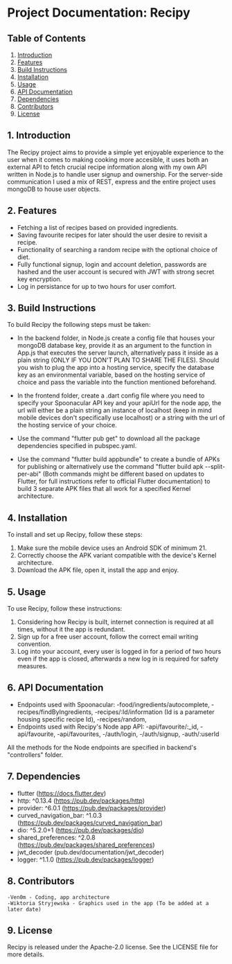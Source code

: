 # Project Documentation: Recipy

## Table of Contents
1. [Introduction](#introduction)
2. [Features](#features)
3. [Build Instructions](#build-instructions)
4. [Installation](#installation)
5. [Usage](#usage)
6. [API Documentation](#api-documentation)
7. [Dependencies](#dependencies)
8. [Contributors](#contributors)
9. [License](#license)

## 1. Introduction <a name="introduction"></a>
The Recipy project aims to provide a simple yet enjoyable experience to the user when it comes to making cooking more accesible, it uses both an external API to fetch crucial recipe information along with my own API written in Node.js to handle user signup and ownership. For the server-side communication I used a mix of REST, express and the entire project uses mongoDB to house user objects.

## 2. Features <a name="features"></a>
- Fetching a list of recipes based on provided ingredients.
- Saving favourite recipes for later should the user desire to revisit a recipe.
- Functionality of searching a random recipe with the optional choice of diet.
- Fully functional signup, login and account deletion, passwords are hashed and the user account is secured with JWT with strong secret key encryption.
- Log in persistance for up to two hours for user comfort.

## 3. Build Instructions <a name="build-instructions"></a>
To build Recipy the following steps must be taken:

- In the backend folder, in Node.js create a config file that houses your mongoDB database key, provide it as an argument to the function in App.js that executes the server launch, alternatively pass it inside as a plain string (ONLY IF YOU DON'T PLAN TO SHARE THE FILES). Should you wish to plug the app into a hosting service, specify the database key as an environmental variable, based on the hosting service of choice and pass the variable into the function mentioned beforehand.

- In the frontend folder, create a .dart config file where you need to specify your Spoonacular API key and your apiUrl for the node app, the url will either be a plain string an instance of localhost (keep in mind mobile devices don't specifically use localhost) or a string with the url of the hosting service of your choice.

- Use the command "flutter pub get" to download all the package dependencies specified in pubspec.yaml.

- Use the command "flutter build appbundle" to create a bundle of APKs for publishing or alternatively use the command "flutter build apk --split-per-abi" (Both commands might be different based on updates to Flutter, for full instructions refer to official Flutter documentation) to build 3 separate APK files that all work for a specified Kernel architecture.

## 4. Installation <a name="installation"></a>
To install and set up Recipy, follow these steps:

1. Make sure the mobile device uses an Android SDK of minimum 21.
2. Correctly choose the APK variant compatible with the device's Kernel architecture.
3. Download the APK file, open it, install the app and enjoy.

## 5. Usage <a name="usage"></a>
To use Recipy, follow these instructions:

1. Considering how Recipy is built, internet connection is required at all times, without it the app is redundant.
2. Sign up for a free user account, follow the correct email writing convention.
3. Log into your account, every user is logged in for a period of two hours even if the app is closed, afterwards a new log in is required for safety measures.

## 6. API Documentation <a name="api-documentation"></a>
- Endpoints used with Spoonacular: 
    -food/ingredients/autocomplete,
    -recipes/findByIngredients,
    -recipes/:Id/information (Id is a parameter housing specific recipe Id),
    -recipes/random,
- Endpoints used with Recipy's Node app API:
    -api/favourite/:_id,
    -api/favourite,
    -api/favourites,
    -/auth/login,
    -/auth/signup,
    -auth/:userId

All the methods for the Node endpoints are specified in backend's "controllers" folder.

## 7. Dependencies <a name="dependencies"></a>
- flutter (https://docs.flutter.dev)
- http: ^0.13.4 (https://pub.dev/packages/http)
- provider: ^6.0.1 (https://pub.dev/packages/provider)
- curved_navigation_bar: ^1.0.3 (https://pub.dev/packages/curved_navigation_bar)
- dio: ^5.2.0+1 (https://pub.dev/packages/dio)
- shared_preferences: ^2.0.8 (https://pub.dev/packages/shared_preferences)
- jwt_decoder (pub.dev/documentation/jwt_decoder)
- logger: ^1.1.0 (https://pub.dev/packages/logger)

## 8. Contributors <a name="contributors"></a>
    -Ven0m - Coding, app architecture
    -Wiktoria Stryjewska - Graphics used in the app (To be added at a later date)

## 9. License <a name="license"></a>
Recipy is released under the Apache-2.0 license. See the LICENSE file for more details.
